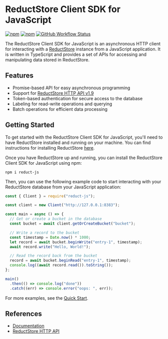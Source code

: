 # ReductStore Client SDK for JavaScript

[![npm](https://img.shields.io/npm/v/reduct-js)](https://www.npmjs.com/package/reduct-js)
[![npm](https://img.shields.io/npm/dm/reduct-js)](https://www.npmjs.com/package/reduct-js)
[![GitHub Workflow Status](https://img.shields.io/github/actions/workflow/status/reductstore/reduct-js/ci.yml?branch=main)](https://github.com/reductstore/reduct-js/actions)

The ReductStore Client SDK for JavaScript is an asynchronous HTTP client for interacting with
a [ReductStore](https://www.reduct.store) instance
from a JavaScript application. It is written in TypeScript and provides a set of APIs for accessing and manipulating
data stored in ReductStore.

## Features

- Promise-based API for easy asynchronous programming
- Support for [ReductStore HTTP API v1.9](https://wwww.reduct.store/docs/http-api)
- Token-based authentication for secure access to the database
- Labeling for read-write operations and querying
- Batch operations for efficient data processing

## Getting Started

To get started with the ReductStore Client SDK for JavaScript, you'll need to have ReductStore installed and running on
your machine. You can find instructions for installing ReductStore [here](https://reduct.store/docs/#start-with-docker).

Once you have ReductStore up and running, you can install the ReductStore Client SDK for JavaScript using npm:

```
npm i reduct-js
```

Then, you can use the following example code to start interacting with your ReductStore database from your JavaScript
application:

```js
const { Client } = require("reduct-js");

const client = new Client("http://127.0.0.1:8383");

const main = async () => {
  // Get or create a bucket in the database
  const bucket = await client.getOrCreateBucket("bucket");

  // Write a record to the bucket
  const timestamp = Date.now() * 1000;
  let record = await bucket.beginWrite("entry-1", timestamp);
  await record.write("Hello, World!");

  // Read the record back from the bucket
  record = await bucket.beginRead("entry-1", timestamp);
  console.log((await record.read()).toString());
};

main()
  .then(() => console.log("done"))
  .catch((err) => console.error("oops: ", err));
```

For more examples, see the [Quick Start](https://js.reduct.store/en/latest/docs/quick-start/).

## References

- [Documentation](https://js.reduct.store/)
- [ReductStore HTTP API](https://reduct.store/docs/http-api)
